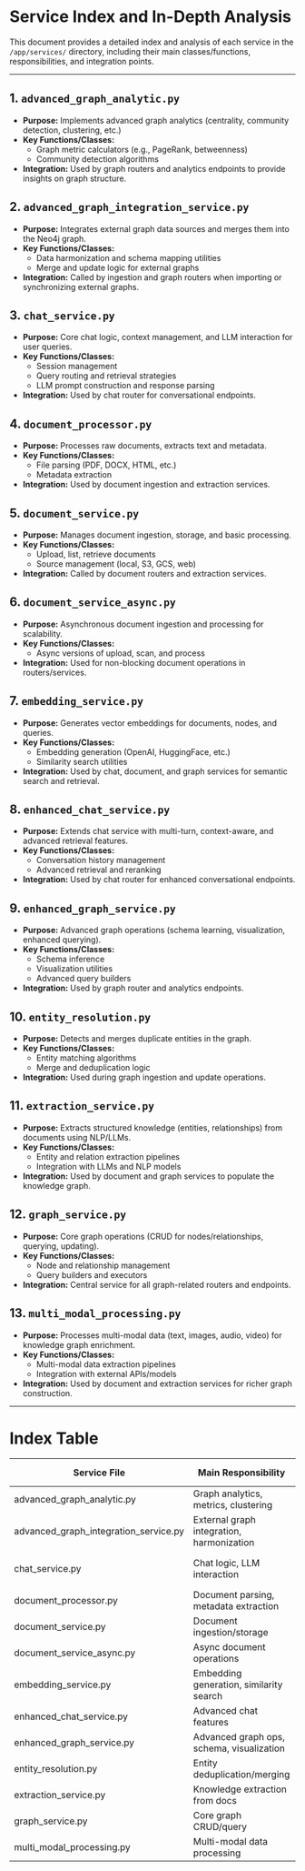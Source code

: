 # Service Index and In-Depth Analysis

This document provides a detailed index and analysis of each service in the `/app/services/` directory, including their main classes/functions, responsibilities, and integration points.

---

## 1. `advanced_graph_analytic.py`
- **Purpose:** Implements advanced graph analytics (centrality, community detection, clustering, etc.)
- **Key Functions/Classes:**
  - Graph metric calculators (e.g., PageRank, betweenness)
  - Community detection algorithms
- **Integration:** Used by graph routers and analytics endpoints to provide insights on graph structure.

## 2. `advanced_graph_integration_service.py`
- **Purpose:** Integrates external graph data sources and merges them into the Neo4j graph.
- **Key Functions/Classes:**
  - Data harmonization and schema mapping utilities
  - Merge and update logic for external graphs
- **Integration:** Called by ingestion and graph routers when importing or synchronizing external graphs.

## 3. `chat_service.py`
- **Purpose:** Core chat logic, context management, and LLM interaction for user queries.
- **Key Functions/Classes:**
  - Session management
  - Query routing and retrieval strategies
  - LLM prompt construction and response parsing
- **Integration:** Used by chat router for conversational endpoints.

## 4. `document_processor.py`
- **Purpose:** Processes raw documents, extracts text and metadata.
- **Key Functions/Classes:**
  - File parsing (PDF, DOCX, HTML, etc.)
  - Metadata extraction
- **Integration:** Used by document ingestion and extraction services.

## 5. `document_service.py`
- **Purpose:** Manages document ingestion, storage, and basic processing.
- **Key Functions/Classes:**
  - Upload, list, retrieve documents
  - Source management (local, S3, GCS, web)
- **Integration:** Called by document routers and extraction services.

## 6. `document_service_async.py`
- **Purpose:** Asynchronous document ingestion and processing for scalability.
- **Key Functions/Classes:**
  - Async versions of upload, scan, and process
- **Integration:** Used for non-blocking document operations in routers/services.

## 7. `embedding_service.py`
- **Purpose:** Generates vector embeddings for documents, nodes, and queries.
- **Key Functions/Classes:**
  - Embedding generation (OpenAI, HuggingFace, etc.)
  - Similarity search utilities
- **Integration:** Used by chat, document, and graph services for semantic search and retrieval.

## 8. `enhanced_chat_service.py`
- **Purpose:** Extends chat service with multi-turn, context-aware, and advanced retrieval features.
- **Key Functions/Classes:**
  - Conversation history management
  - Advanced retrieval and reranking
- **Integration:** Used by chat router for enhanced conversational endpoints.

## 9. `enhanced_graph_service.py`
- **Purpose:** Advanced graph operations (schema learning, visualization, enhanced querying).
- **Key Functions/Classes:**
  - Schema inference
  - Visualization utilities
  - Advanced query builders
- **Integration:** Used by graph router and analytics endpoints.

## 10. `entity_resolution.py`
- **Purpose:** Detects and merges duplicate entities in the graph.
- **Key Functions/Classes:**
  - Entity matching algorithms
  - Merge and deduplication logic
- **Integration:** Used during graph ingestion and update operations.

## 11. `extraction_service.py`
- **Purpose:** Extracts structured knowledge (entities, relationships) from documents using NLP/LLMs.
- **Key Functions/Classes:**
  - Entity and relation extraction pipelines
  - Integration with LLMs and NLP models
- **Integration:** Used by document and graph services to populate the knowledge graph.

## 12. `graph_service.py`
- **Purpose:** Core graph operations (CRUD for nodes/relationships, querying, updating).
- **Key Functions/Classes:**
  - Node and relationship management
  - Query builders and executors
- **Integration:** Central service for all graph-related routers and endpoints.

## 13. `multi_modal_processing.py`
- **Purpose:** Processes multi-modal data (text, images, audio, video) for knowledge graph enrichment.
- **Key Functions/Classes:**
  - Multi-modal data extraction pipelines
  - Integration with external APIs/models
- **Integration:** Used by document and extraction services for richer graph construction.

---

# Index Table
| Service File                      | Main Responsibility                        | Key Classes/Functions                | Integration Points                  |
|-----------------------------------|--------------------------------------------|--------------------------------------|-------------------------------------|
| advanced_graph_analytic.py        | Graph analytics, metrics, clustering       | Metric calculators, community algos  | Graph routers, analytics endpoints  |
| advanced_graph_integration_service.py | External graph integration, harmonization | Schema mapping, merge logic          | Ingestion, graph routers            |
| chat_service.py                   | Chat logic, LLM interaction                | Session mgmt, retrieval, LLM prompts | Chat router                         |
| document_processor.py             | Document parsing, metadata extraction      | File parsers, metadata extractors    | Document ingestion, extraction      |
| document_service.py               | Document ingestion/storage                 | Upload, list, retrieve               | Document routers, extraction        |
| document_service_async.py         | Async document operations                  | Async upload/scan/process            | Async routers/services              |
| embedding_service.py              | Embedding generation, similarity search    | Embedding generators, search utils   | Chat, document, graph services      |
| enhanced_chat_service.py          | Advanced chat features                     | History mgmt, advanced retrieval     | Chat router                         |
| enhanced_graph_service.py         | Advanced graph ops, schema, visualization  | Schema inference, visualization      | Graph router, analytics             |
| entity_resolution.py              | Entity deduplication/merging               | Matching, merge logic                | Ingestion, graph update             |
| extraction_service.py             | Knowledge extraction from docs             | Extraction pipelines, LLM/NLP        | Document/graph services             |
| graph_service.py                  | Core graph CRUD/query                      | Node/rel mgmt, query builders        | All graph endpoints                 |
| multi_modal_processing.py         | Multi-modal data processing                | Extraction pipelines, API integration| Document/extraction services        |
